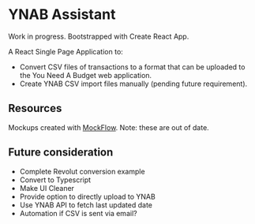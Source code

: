 # YNAB Assistant

Work in progress. Bootstrapped with Create React App.

A React Single Page Application to:

-   Convert CSV files of transactions to a format that can be uploaded to the You Need A Budget web application.
-   Create YNAB CSV import files manually (pending future requirement).

## Resources

Mockups created with [MockFlow](https://www.mockflow.com/). Note: these are out of date.

## Future consideration

-   Complete Revolut conversion example
-   Convert to Typescript
-   Make UI Cleaner
-   Provide option to directly upload to YNAB
-   Use YNAB API to fetch last updated date
-   Automation if CSV is sent via email?
